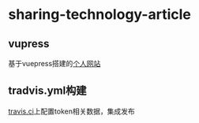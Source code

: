 # sharing-technology-article

## vupress

基于vuepress搭建的[个人网站](https://maginapp.github.io/sharing-technology-article/)


## tradvis.yml构建

[travis.ci](https://travis-ci.org)上配置token相关数据，集成发布
